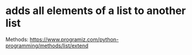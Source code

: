 # adds all elements of a list to another list

Methods: https://www.programiz.com/python-programming/methods/list/extend